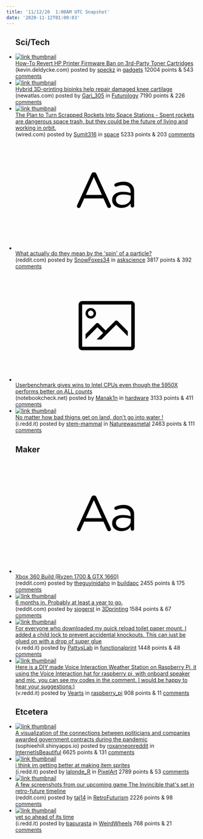 ```yaml
---
title: '11/12/20  1:00AM UTC Snapshot'
date: '2020-11-12T01:00:03'
---
```

<ul>
<h2>Sci/Tech</h2>

<li><a href='https://kevin.deldycke.com/2020/11/revert-hp-printer-ban-on-third-party-ink-cartridges/'><img src='https://b.thumbs.redditmedia.com/XKOvZYF9JVvQi9Qgbjq5HIP-TzKxg-uOtz5Jcyv8UnU.jpg' alt='link thumbnail'></a><div><div class='linkTitle'><a href='https://kevin.deldycke.com/2020/11/revert-hp-printer-ban-on-third-party-ink-cartridges/'>How-To Revert HP Printer Firmware Ban on 3rd-Party Toner Cartridges</a></div>(kevin.deldycke.com) posted by <a href='https://www.reddit.com/user/speckz'>speckz</a> in <a href='https://www.reddit.com/r/gadgets'>gadgets</a> 12004 points & 543 <a href='https://www.reddit.com/r/gadgets/comments/js94ei/howto_revert_hp_printer_firmware_ban_on_3rdparty/'>comments</a></div></li>

<li><a href='https://newatlas.com/medical/hybrid-bioinks-knee-cartilage/'><img src='https://b.thumbs.redditmedia.com/zwuWtykrq9ZZ43R5X1aIkJi25KY2WRDD-jLX4PJezuY.jpg' alt='link thumbnail'></a><div><div class='linkTitle'><a href='https://newatlas.com/medical/hybrid-bioinks-knee-cartilage/'>Hybrid 3D-printing bioinks help repair damaged knee cartilage</a></div>(newatlas.com) posted by <a href='https://www.reddit.com/user/Gari_305'>Gari_305</a> in <a href='https://www.reddit.com/r/Futurology'>Futurology</a> 7190 points & 226 <a href='https://www.reddit.com/r/Futurology/comments/js7bzm/hybrid_3dprinting_bioinks_help_repair_damaged/'>comments</a></div></li>

<li><a href='https://www.wired.com/story/the-plan-to-turn-scrapped-rockets-into-space-stations/'><img src='https://a.thumbs.redditmedia.com/nPgXgz7gnZNHcb1pUOBnLDyoRJuv4kJgySni-q8Rc_8.jpg' alt='link thumbnail'></a><div><div class='linkTitle'><a href='https://www.wired.com/story/the-plan-to-turn-scrapped-rockets-into-space-stations/'>The Plan to Turn Scrapped Rockets Into Space Stations - Spent rockets are dangerous space trash, but they could be the future of living and working in orbit.</a></div>(wired.com) posted by <a href='https://www.reddit.com/user/Sumit316'>Sumit316</a> in <a href='https://www.reddit.com/r/space'>space</a> 5233 points & 203 <a href='https://www.reddit.com/r/space/comments/js8h1g/the_plan_to_turn_scrapped_rockets_into_space/'>comments</a></div></li>

<li><a href='https://www.reddit.com/r/askscience/comments/jsajkh/what_actually_do_they_mean_by_the_spin_of_a/'><svg version='1.1' viewBox='-34 -12 104 64' preserveAspectRatio='xMidYMid slice' xmlns='http://www.w3.org/2000/svg' xmlns:xlink='http://www.w3.org/1999/xlink'>
    <title>text link thumbnail</title>
    <path d='M12.19,8.84a1.45,1.45,0,0,0-1.4-1h-.12a1.46,1.46,0,0,0-1.42,1L1.14,26.56a1.29,1.29,0,0,0-.14.59,1,1,0,0,0,1,1,1.12,1.12,0,0,0,1.08-.77l2.08-4.65h11l2.08,4.59a1.24,1.24,0,0,0,1.12.83,1.08,1.08,0,0,0,1.08-1.08,1.64,1.64,0,0,0-.14-.57ZM6.08,20.71l4.59-10.22,4.6,10.22Z'>
    </path>
    <path d='M32.24,14.78A6.35,6.35,0,0,0,27.6,13.2a11.36,11.36,0,0,0-4.7,1,1,1,0,0,0-.58.89,1,1,0,0,0,.94.92,1.23,1.23,0,0,0,.39-.08,8.87,8.87,0,0,1,3.72-.81c2.7,0,4.28,1.33,4.28,3.92v.5a15.29,15.29,0,0,0-4.42-.61c-3.64,0-6.14,1.61-6.14,4.64v.05c0,2.95,2.7,4.48,5.37,4.48a6.29,6.29,0,0,0,5.19-2.48V26.9a1,1,0,0,0,1,1,1,1,0,0,0,1-1.06V19A5.71,5.71,0,0,0,32.24,14.78Zm-.56,7.7c0,2.28-2.17,3.89-4.81,3.89-1.94,0-3.61-1.06-3.61-2.86v-.06c0-1.8,1.5-3,4.2-3a15.2,15.2,0,0,1,4.22.61Z'>
    </path>
    </svg></a><div><div class='linkTitle'><a href='https://www.reddit.com/r/askscience/comments/jsajkh/what_actually_do_they_mean_by_the_spin_of_a/'>What actually do they mean by the 'spin' of a particle?</a></div>(reddit.com) posted by <a href='https://www.reddit.com/user/SnowFoxes34'>SnowFoxes34</a> in <a href='https://www.reddit.com/r/askscience'>askscience</a> 3817 points & 392 <a href='https://www.reddit.com/r/askscience/comments/jsajkh/what_actually_do_they_mean_by_the_spin_of_a/'>comments</a></div></li>

<li><a href='https://www.notebookcheck.net/Final-nail-in-the-coffin-Bar-raising-AMD-Ryzen-9-5950X-somehow-lags-behind-four-Intel-parts-including-the-Core-i9-10900K-in-average-bench-on-UserBenchmark-despite-higher-1-core-and-4-core-scores.503581.0.html'><svg version='1.1' viewBox='-34 -14 104 64' preserveAspectRatio='xMidYMid meet' xmlns='http://www.w3.org/2000/svg' xmlns:xlink='http://www.w3.org/1999/xlink'>
    <title>link thumbnail</title>
    <path d='M32,4H4A2,2,0,0,0,2,6V30a2,2,0,0,0,2,2H32a2,2,0,0,0,2-2V6A2,2,0,0,0,32,4ZM4,30V6H32V30Z'></path>
    <path d='M8.92,14a3,3,0,1,0-3-3A3,3,0,0,0,8.92,14Zm0-4.6A1.6,1.6,0,1,1,7.33,11,1.6,1.6,0,0,1,8.92,9.41Z'></path>
    <path d='M22.78,15.37l-5.4,5.4-4-4a1,1,0,0,0-1.41,0L5.92,22.9v2.83l6.79-6.79L16,22.18l-3.75,3.75H15l8.45-8.45L30,24V21.18l-5.81-5.81A1,1,0,0,0,22.78,15.37Z'></path>
    </svg></a><div><div class='linkTitle'><a href='https://www.notebookcheck.net/Final-nail-in-the-coffin-Bar-raising-AMD-Ryzen-9-5950X-somehow-lags-behind-four-Intel-parts-including-the-Core-i9-10900K-in-average-bench-on-UserBenchmark-despite-higher-1-core-and-4-core-scores.503581.0.html'>Userbenchmark gives wins to Intel CPUs even though the 5950X performs better on ALL counts</a></div>(notebookcheck.net) posted by <a href='https://www.reddit.com/user/Manak1n'>Manak1n</a> in <a href='https://www.reddit.com/r/hardware'>hardware</a> 3133 points & 411 <a href='https://www.reddit.com/r/hardware/comments/js3e8b/userbenchmark_gives_wins_to_intel_cpus_even/'>comments</a></div></li>

<li><a href='https://i.redd.it/rxzgfomm2ny51.jpg'><img src='https://b.thumbs.redditmedia.com/Psgai7OPQ447mGTkfJzGEXezisaPk8MVqeRytj6lQEw.jpg' alt='link thumbnail'></a><div><div class='linkTitle'><a href='https://i.redd.it/rxzgfomm2ny51.jpg'>No matter how bad thigns get on land, don't go into water !</a></div>(i.redd.it) posted by <a href='https://www.reddit.com/user/stem-mammal'>stem-mammal</a> in <a href='https://www.reddit.com/r/Naturewasmetal'>Naturewasmetal</a> 2463 points & 111 <a href='https://www.reddit.com/r/Naturewasmetal/comments/jsbg8s/no_matter_how_bad_thigns_get_on_land_dont_go_into/'>comments</a></div></li>

<h2>Maker</h2>

<li><a href='https://www.reddit.com/r/buildapc/comments/js9ih3/xbox_360_build_ryzen_1700_gtx_1660/'><svg version='1.1' viewBox='-34 -12 104 64' preserveAspectRatio='xMidYMid slice' xmlns='http://www.w3.org/2000/svg' xmlns:xlink='http://www.w3.org/1999/xlink'>
    <title>text link thumbnail</title>
    <path d='M12.19,8.84a1.45,1.45,0,0,0-1.4-1h-.12a1.46,1.46,0,0,0-1.42,1L1.14,26.56a1.29,1.29,0,0,0-.14.59,1,1,0,0,0,1,1,1.12,1.12,0,0,0,1.08-.77l2.08-4.65h11l2.08,4.59a1.24,1.24,0,0,0,1.12.83,1.08,1.08,0,0,0,1.08-1.08,1.64,1.64,0,0,0-.14-.57ZM6.08,20.71l4.59-10.22,4.6,10.22Z'>
    </path>
    <path d='M32.24,14.78A6.35,6.35,0,0,0,27.6,13.2a11.36,11.36,0,0,0-4.7,1,1,1,0,0,0-.58.89,1,1,0,0,0,.94.92,1.23,1.23,0,0,0,.39-.08,8.87,8.87,0,0,1,3.72-.81c2.7,0,4.28,1.33,4.28,3.92v.5a15.29,15.29,0,0,0-4.42-.61c-3.64,0-6.14,1.61-6.14,4.64v.05c0,2.95,2.7,4.48,5.37,4.48a6.29,6.29,0,0,0,5.19-2.48V26.9a1,1,0,0,0,1,1,1,1,0,0,0,1-1.06V19A5.71,5.71,0,0,0,32.24,14.78Zm-.56,7.7c0,2.28-2.17,3.89-4.81,3.89-1.94,0-3.61-1.06-3.61-2.86v-.06c0-1.8,1.5-3,4.2-3a15.2,15.2,0,0,1,4.22.61Z'>
    </path>
    </svg></a><div><div class='linkTitle'><a href='https://www.reddit.com/r/buildapc/comments/js9ih3/xbox_360_build_ryzen_1700_gtx_1660/'>Xbox 360 Build (Ryzen 1700 &amp; GTX 1660)</a></div>(reddit.com) posted by <a href='https://www.reddit.com/user/theguyinidaho'>theguyinidaho</a> in <a href='https://www.reddit.com/r/buildapc'>buildapc</a> 2455 points & 175 <a href='https://www.reddit.com/r/buildapc/comments/js9ih3/xbox_360_build_ryzen_1700_gtx_1660/'>comments</a></div></li>

<li><a href='https://www.reddit.com/gallery/jsf99m'><img src='https://b.thumbs.redditmedia.com/S7V1ItR_ha5QM4WgVi_jo69u2kSJwZpvVLxnfqRN-fM.jpg' alt='link thumbnail'></a><div><div class='linkTitle'><a href='https://www.reddit.com/gallery/jsf99m'>6 months in. Probably at least a year to go.</a></div>(reddit.com) posted by <a href='https://www.reddit.com/user/sjogerst'>sjogerst</a> in <a href='https://www.reddit.com/r/3Dprinting'>3Dprinting</a> 1584 points & 67 <a href='https://www.reddit.com/r/3Dprinting/comments/jsf99m/6_months_in_probably_at_least_a_year_to_go/'>comments</a></div></li>

<li><a href='https://v.redd.it/cjq73rr4wly51'><img src='https://b.thumbs.redditmedia.com/_bJs4ZIqZ-ctZ0FKKVYbgdXhf6MDHD4SqF7bMx9wogU.jpg' alt='link thumbnail'></a><div><div class='linkTitle'><a href='https://v.redd.it/cjq73rr4wly51'>For everyone who downloaded my quick reload toilet paper mount. I added a child lock to prevent accidental knockouts. This can just be glued on with a drop of super glue</a></div>(v.redd.it) posted by <a href='https://www.reddit.com/user/PattysLab'>PattysLab</a> in <a href='https://www.reddit.com/r/functionalprint'>functionalprint</a> 1448 points & 48 <a href='https://www.reddit.com/r/functionalprint/comments/js7fhe/for_everyone_who_downloaded_my_quick_reload/'>comments</a></div></li>

<li><a href='https://v.redd.it/py9ejqbrrky51'><img src='https://a.thumbs.redditmedia.com/KdsD1DsNVXpgYlwCUXjREGmW5KvuGvFYtE8C4xDLJK4.jpg' alt='link thumbnail'></a><div><div class='linkTitle'><a href='https://v.redd.it/py9ejqbrrky51'>Here is a DIY made Voice Interaction Weather Station on Raspberry Pi, it using the Voice Interaction hat for raspberry pi, with onboard speaker and mic, you can see my codes in the comment. I would be happy to hear your suggestions:)</a></div>(v.redd.it) posted by <a href='https://www.reddit.com/user/Vearts'>Vearts</a> in <a href='https://www.reddit.com/r/raspberry_pi'>raspberry_pi</a> 908 points & 11 <a href='https://www.reddit.com/r/raspberry_pi/comments/js4s9b/here_is_a_diy_made_voice_interaction_weather/'>comments</a></div></li>

<h2>Etcetera</h2>

<li><a href='https://sophieehill.shinyapps.io/my-little-crony/'><img src='https://b.thumbs.redditmedia.com/4zgTnt9BI35pESS80LJAykyyW-BfCRbvwNobK846Vdc.jpg' alt='link thumbnail'></a><div><div class='linkTitle'><a href='https://sophieehill.shinyapps.io/my-little-crony/'>A visualization of the connections between politicians and companies awarded government contracts during the pandemic</a></div>(sophieehill.shinyapps.io) posted by <a href='https://www.reddit.com/user/roxanneonreddit'>roxanneonreddit</a> in <a href='https://www.reddit.com/r/InternetIsBeautiful'>InternetIsBeautiful</a> 6625 points & 131 <a href='https://www.reddit.com/r/InternetIsBeautiful/comments/js7m15/a_visualization_of_the_connections_between/'>comments</a></div></li>

<li><a href='https://i.redd.it/w2iajr94ily51.png'><img src='https://b.thumbs.redditmedia.com/FuIk_I-FbkPa0yGQc28aZ7cIvnAYnIQmOB4tpMMgF0w.jpg' alt='link thumbnail'></a><div><div class='linkTitle'><a href='https://i.redd.it/w2iajr94ily51.png'>i think im getting better at making item sprites</a></div>(i.redd.it) posted by <a href='https://www.reddit.com/user/lalonde_R'>lalonde_R</a> in <a href='https://www.reddit.com/r/PixelArt'>PixelArt</a> 2789 points & 53 <a href='https://www.reddit.com/r/PixelArt/comments/js6fm8/i_think_im_getting_better_at_making_item_sprites/'>comments</a></div></li>

<li><a href='https://www.reddit.com/gallery/jsb2jm'><img src='https://b.thumbs.redditmedia.com/QUzORwDC0LNsXUDzjuqXWsz_utFe5_sTM05SX2RJetg.jpg' alt='link thumbnail'></a><div><div class='linkTitle'><a href='https://www.reddit.com/gallery/jsb2jm'>A few screenshots from our upcoming game The Invincible that's set in retro-future timeline</a></div>(reddit.com) posted by <a href='https://www.reddit.com/user/taj14'>taj14</a> in <a href='https://www.reddit.com/r/RetroFuturism'>RetroFuturism</a> 2226 points & 98 <a href='https://www.reddit.com/r/RetroFuturism/comments/jsb2jm/a_few_screenshots_from_our_upcoming_game_the/'>comments</a></div></li>

<li><a href='https://i.redd.it/nlq613lyyny51.png'><img src='https://a.thumbs.redditmedia.com/ThjrZG5nBsS0ZYBRY60aS8KfMxQLPFJd0rAZrvPFTz0.jpg' alt='link thumbnail'></a><div><div class='linkTitle'><a href='https://i.redd.it/nlq613lyyny51.png'>yet so ahead of its time</a></div>(i.redd.it) posted by <a href='https://www.reddit.com/user/bapurasta'>bapurasta</a> in <a href='https://www.reddit.com/r/WeirdWheels'>WeirdWheels</a> 768 points & 21 <a href='https://www.reddit.com/r/WeirdWheels/comments/jsf2iz/yet_so_ahead_of_its_time/'>comments</a></div></li>

</ul>
